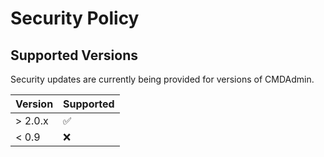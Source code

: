 # Security Policy

## Supported Versions

Security updates are currently being provided for versions of CMDAdmin.

| Version | Supported          |
| ------- | ------------------ |
| > 2.0.x | :white_check_mark: |
| < 0.9   | :x:                |

